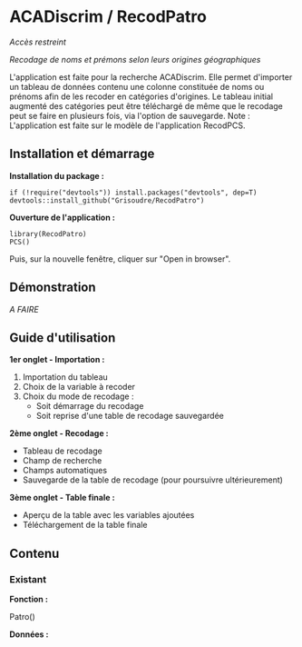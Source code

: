 # ACADiscrim / RecodPatro

*Accès restreint*

*Recodage de noms et prémons selon leurs origines géographiques*

L'application est faite pour la recherche ACADiscrim. Elle permet d'importer un tableau de données contenu une colonne constituée de noms ou prénoms afin de les recoder en catégories d'origines.
Le tableau initial augmenté des catégories peut être téléchargé de même que le recodage peut se faire en plusieurs fois, via l'option de sauvegarde.
Note : L'application est faite sur le modèle de l'application RecodPCS.
## Installation et démarrage

**Installation du package :**
```{r}
if (!require("devtools")) install.packages("devtools", dep=T)
devtools::install_github("Grisoudre/RecodPatro")
```

**Ouverture de l'application :**
```{r}
library(RecodPatro)
PCS()
```
Puis, sur la nouvelle fenêtre, cliquer sur "Open in browser".

## Démonstration

*A FAIRE*


## Guide d'utilisation

**1er onglet - Importation :**

1. Importation du tableau
2. Choix de la variable à recoder
3. Choix du mode de recodage : 
    + Soit démarrage du recodage
    + Soit reprise d'une table de recodage sauvegardée

**2ème onglet - Recodage :**
- Tableau de recodage
- Champ de recherche
- Champs automatiques
- Sauvegarde de la table de recodage (pour poursuivre ultérieurement)

**3ème onglet - Table finale :**
- Aperçu de la table avec les variables ajoutées
- Téléchargement de la table finale

## Contenu

### Existant

**Fonction :**

Patro()

**Données :**

